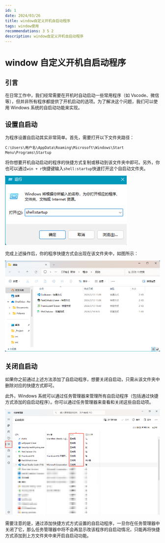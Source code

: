 ```yaml
---
id: 1
date: 2024/03/26
title: window自定义开机自启动程序
tags: window使用
recommendations: 3 5 2
description: window自定义开机自启动程序
---
```


# window 自定义开机自启动程序

## 引言

在日常工作中，我们经常需要在开机时自动启动一些常用程序（如 Vscode、微信等），但并非所有程序都提供了开机启动的选项。为了解决这个问题，我们可以使用 Windows 系统的自启动功能来实现。

## 设置自启动

为程序设置自启动其实非常简单。首先，需要打开以下文件夹路径：

```
C:\Users\用户名\AppData\Roaming\Microsoft\Windows\Start Menu\Programs\Startup
```

将你想要开机自动启动的程序的快捷方式复制或移动到该文件夹中即可。另外，你也可以通过`win + r`快捷键输入`shell:startup`快速打开这个自启动文件夹。

![自启动文件夹示例](assets/AutoStartOnWindows/image-2.png)

完成上述操作后，你的程序快捷方式会出现在该文件夹中，如图所示：

![添加自启动程序后的文件夹](assets/AutoStartOnWindows/image-1.png)

## 关闭自启动

如果你之前通过上述方法添加了自启动程序，想要关闭自启动，只需从该文件夹中删除对应的快捷方式即可。

此外，Windows 系统可以通过任务管理器来管理所有自启动程序（包括通过快捷方式添加的自启动程序）。你可以通过任务管理器来查看和关闭这些自启动项。

![任务管理器中的自启动管理页面](assets/AutoStartOnWindows/image-3.png)

需要注意的是，通过添加快捷方式方式设置的自启动程序，一旦你在任务管理器中关闭了它，那么任务管理器中将不会再显示改该程序的自启动情况，只能再将快捷方式添加到上方文件夹中来开启自启动功能。

